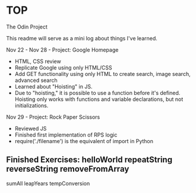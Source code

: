 # TOP
The Odin Project

This readme will serve as a mini log about things I've learned.

Nov 22 - Nov 28 - Project: Google Homepage
- HTML, CSS review
- Replicate Google using only HTML/CSS
- Add GET functionality using only HTML to create search, image search, advanced search
- Learned about "Hoisting" in JS. 
- Due to "hoisting," it is possible to use a function before it's defined. Hoisting only works with functions and variable declarations, but not initializations.

Nov 29 - Project: Rock Paper Scissors
- Reviewed JS
- Finished first implementation of RPS logic 
- require('./filename') is the equivalent of import in Python

Finished Exercises: 
helloWorld
repeatString
reverseString
removeFromArray
--
sumAll
leapYears
tempConversion

